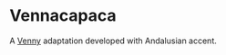 # Vennacapaca
A [Venny](https://bioinfogp.cnb.csic.es/tools/venny/) adaptation developed with Andalusian accent.
